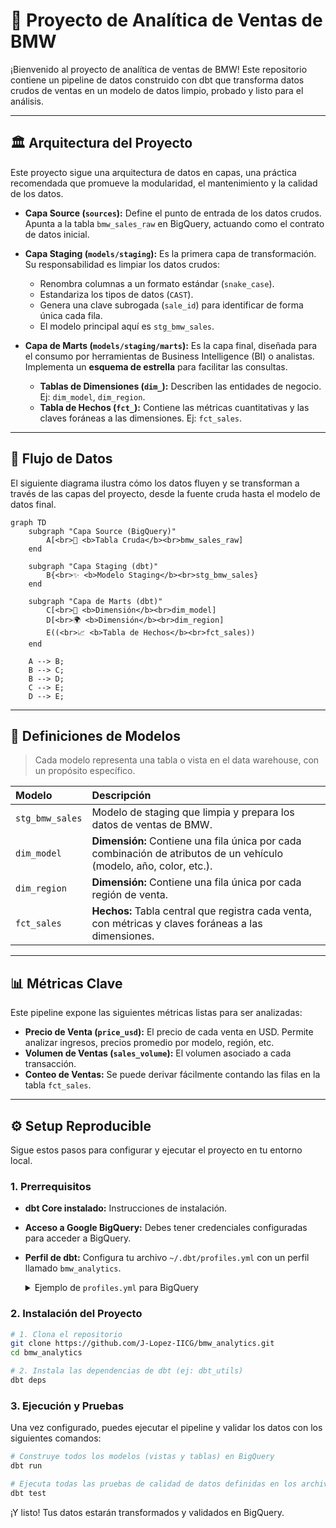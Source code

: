 # 🚗 Proyecto de Analítica de Ventas de BMW

¡Bienvenido al proyecto de analítica de ventas de BMW! Este repositorio contiene un pipeline de datos construido con dbt que transforma datos crudos de ventas en un modelo de datos limpio, probado y listo para el análisis.

---

## 🏛️ Arquitectura del Proyecto

Este proyecto sigue una arquitectura de datos en capas, una práctica recomendada que promueve la modularidad, el mantenimiento y la calidad de los datos.

*   **Capa Source (`sources`):** Define el punto de entrada de los datos crudos. Apunta a la tabla `bmw_sales_raw` en BigQuery, actuando como el contrato de datos inicial.

*   **Capa Staging (`models/staging`):** Es la primera capa de transformación. Su responsabilidad es limpiar los datos crudos:
    *   Renombra columnas a un formato estándar (`snake_case`).
    *   Estandariza los tipos de datos (`CAST`).
    *   Genera una clave subrogada (`sale_id`) para identificar de forma única cada fila.
    *   El modelo principal aquí es `stg_bmw_sales`.

*   **Capa de Marts (`models/staging/marts`):** Es la capa final, diseñada para el consumo por herramientas de Business Intelligence (BI) o analistas. Implementa un **esquema de estrella** para facilitar las consultas.
    *   **Tablas de Dimensiones (`dim_`):** Describen las entidades de negocio. Ej: `dim_model`, `dim_region`.
    *   **Tabla de Hechos (`fct_`):** Contiene las métricas cuantitativas y las claves foráneas a las dimensiones. Ej: `fct_sales`.

---

## 🌊 Flujo de Datos

El siguiente diagrama ilustra cómo los datos fluyen y se transforman a través de las capas del proyecto, desde la fuente cruda hasta el modelo de datos final.

```mermaid
graph TD
    subgraph "Capa Source (BigQuery)"
        A[<br>📄 <b>Tabla Cruda</b><br>bmw_sales_raw]
    end

    subgraph "Capa Staging (dbt)"
        B{<br>✨ <b>Modelo Staging</b><br>stg_bmw_sales}
    end

    subgraph "Capa de Marts (dbt)"
        C[<br>🚗 <b>Dimensión</b><br>dim_model]
        D[<br>🌍 <b>Dimensión</b><br>dim_region]
        E((<br>📈 <b>Tabla de Hechos</b><br>fct_sales))
    end

    A --> B;
    B --> C;
    B --> D;
    C --> E;
    D --> E;
```

---

## 📖 Definiciones de Modelos

> Cada modelo representa una tabla o vista en el data warehouse, con un propósito específico.

| Modelo         | Descripción                                                              |
| :------------- | :----------------------------------------------------------------------- |
| `stg_bmw_sales`  | Modelo de staging que limpia y prepara los datos de ventas de BMW.       |
| `dim_model`      | **Dimensión:** Contiene una fila única por cada combinación de atributos de un vehículo (modelo, año, color, etc.). |
| `dim_region`     | **Dimensión:** Contiene una fila única por cada región de venta.         |
| `fct_sales`      | **Hechos:** Tabla central que registra cada venta, con métricas y claves foráneas a las dimensiones. |

---

## 📊 Métricas Clave

Este pipeline expone las siguientes métricas listas para ser analizadas:

*   **Precio de Venta (`price_usd`):** El precio de cada venta en USD. Permite analizar ingresos, precios promedio por modelo, región, etc.
*   **Volumen de Ventas (`sales_volume`):** El volumen asociado a cada transacción.
*   **Conteo de Ventas:** Se puede derivar fácilmente contando las filas en la tabla `fct_sales`.

---

## ⚙️ Setup Reproducible

Sigue estos pasos para configurar y ejecutar el proyecto en tu entorno local.

### 1. Prerrequisitos

*   **dbt Core instalado:** Instrucciones de instalación.
*   **Acceso a Google BigQuery:** Debes tener credenciales configuradas para acceder a BigQuery.
*   **Perfil de dbt:** Configura tu archivo `~/.dbt/profiles.yml` con un perfil llamado `bmw_analytics`.

    <details>
    <summary>Ejemplo de <code>profiles.yml</code> para BigQuery</summary>

    ```yaml
    bmw_analytics:
      target: dev
      outputs:
        dev:
          type: bigquery
          method: service-account # o oauth
          project: fluid-mind-476121-g8
          dataset: dbt_produccion # El dataset donde se crearán los modelos
          threads: 4
          keyfile: /ruta/a/tu/keyfile.json # si usas service-account
    ```
    </details>

### 2. Instalación del Proyecto

```bash
# 1. Clona el repositorio
git clone https://github.com/J-Lopez-IICG/bmw_analytics.git
cd bmw_analytics

# 2. Instala las dependencias de dbt (ej: dbt_utils)
dbt deps
```

### 3. Ejecución y Pruebas

Una vez configurado, puedes ejecutar el pipeline y validar los datos con los siguientes comandos:

```bash
# Construye todos los modelos (vistas y tablas) en BigQuery
dbt run

# Ejecuta todas las pruebas de calidad de datos definidas en los archivos .yml
dbt test
```

¡Y listo! Tus datos estarán transformados y validados en BigQuery.

